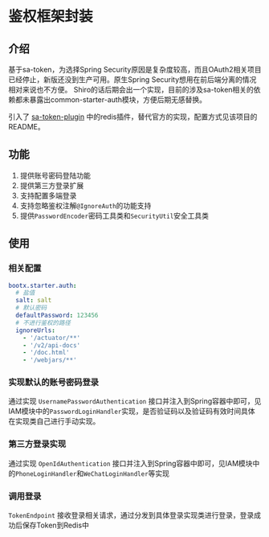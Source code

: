 # 鉴权框架封装

## 介绍
基于sa-token，为选择Spring Security原因是复杂度较高，而且OAuth2相关项目已经停止，新版还没到生产可用。原生Spring Security想用在前后端分离的情况相对来说也不方便。
Shiro的话后期会出一个实现，目前的涉及sa-token相关的依赖都未暴露出common-starter-auth模块，方便后期无感替换。

引入了 [sa-token-plugin](https://gitee.com/bootx/sa-token-plugin) 中的redis插件，替代官方的实现，配置方式见该项目的README。
## 功能
1. 提供账号密码登陆功能
2. 提供第三方登录扩展
3. 支持配置多端登录
4. 支持忽略鉴权注解`@IgnoreAuth`的功能支持
5. 提供`PasswordEncoder`密码工具类和`SecurityUtil`安全工具类

## 使用

### 相关配置

```yaml
bootx.starter.auth:
  # 盐值
  salt: salt
  # 默认密码
  defaultPassword: 123456
  # 不进行鉴权的路径
  ignoreUrls:
    - '/actuator/**'
    - '/v2/api-docs'
    - '/doc.html'
    - '/webjars/**'
```

### 实现默认的账号密码登录
通过实现 `UsernamePasswordAuthentication` 接口并注入到Spring容器中即可，见IAM模块中的`PasswordLoginHandler`实现，是否验证码以及验证码有效时间具体在实现类自己进行手动实现。

### 第三方登录实现
通过实现 `OpenIdAuthentication` 接口并注入到Spring容器中即可，见IAM模块中的`PhoneLoginHandler`和`WeChatLoginHandler`等实现

### 调用登录
`TokenEndpoint` 接收登录相关请求，通过分发到具体登录实现类进行登录，登录成功后保存Token到Redis中